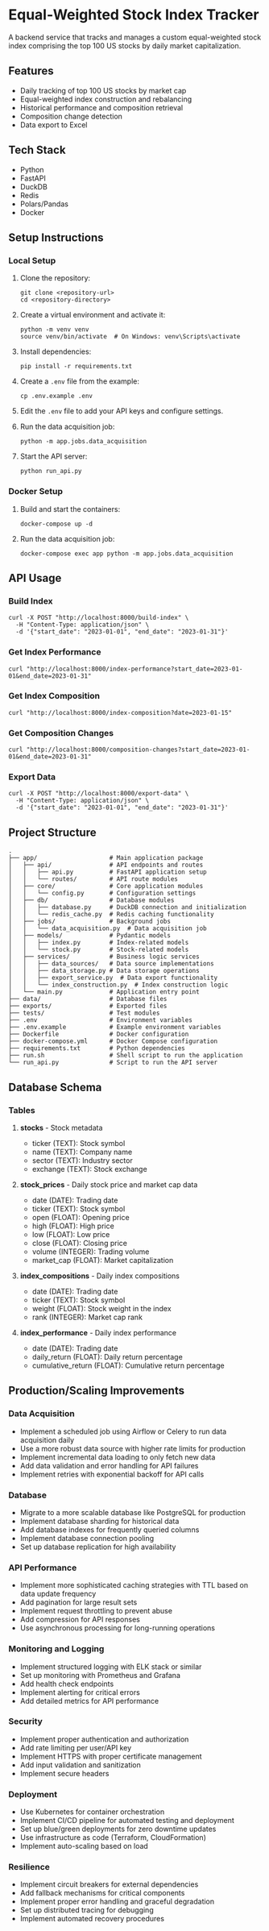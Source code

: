 # Equal-Weighted Stock Index Tracker

A backend service that tracks and manages a custom equal-weighted stock index comprising the top 100 US stocks by daily market capitalization.

## Features

- Daily tracking of top 100 US stocks by market cap
- Equal-weighted index construction and rebalancing
- Historical performance and composition retrieval
- Composition change detection
- Data export to Excel

## Tech Stack

- Python
- FastAPI
- DuckDB
- Redis
- Polars/Pandas
- Docker

## Setup Instructions

### Local Setup

1. Clone the repository:
   ```
   git clone <repository-url>
   cd <repository-directory>
   ```

2. Create a virtual environment and activate it:
   ```
   python -m venv venv
   source venv/bin/activate  # On Windows: venv\Scripts\activate
   ```

3. Install dependencies:
   ```
   pip install -r requirements.txt
   ```

4. Create a `.env` file from the example:
   ```
   cp .env.example .env
   ```

5. Edit the `.env` file to add your API keys and configure settings.

6. Run the data acquisition job:
   ```
   python -m app.jobs.data_acquisition
   ```

7. Start the API server:
   ```
   python run_api.py
   ```

### Docker Setup

1. Build and start the containers:
   ```
   docker-compose up -d
   ```

2. Run the data acquisition job:
   ```
   docker-compose exec app python -m app.jobs.data_acquisition
   ```

## API Usage

### Build Index
```
curl -X POST "http://localhost:8000/build-index" \
  -H "Content-Type: application/json" \
  -d '{"start_date": "2023-01-01", "end_date": "2023-01-31"}'
```

### Get Index Performance
```
curl "http://localhost:8000/index-performance?start_date=2023-01-01&end_date=2023-01-31"
```

### Get Index Composition
```
curl "http://localhost:8000/index-composition?date=2023-01-15"
```

### Get Composition Changes
```
curl "http://localhost:8000/composition-changes?start_date=2023-01-01&end_date=2023-01-31"
```

### Export Data
```
curl -X POST "http://localhost:8000/export-data" \
  -H "Content-Type: application/json" \
  -d '{"start_date": "2023-01-01", "end_date": "2023-01-31"}'
```

## Project Structure

```
.
├── app/                    # Main application package
│   ├── api/                # API endpoints and routes
│   │   ├── api.py          # FastAPI application setup
│   │   └── routes/         # API route modules
│   ├── core/               # Core application modules
│   │   └── config.py       # Configuration settings
│   ├── db/                 # Database modules
│   │   ├── database.py     # DuckDB connection and initialization
│   │   └── redis_cache.py  # Redis caching functionality
│   ├── jobs/               # Background jobs
│   │   └── data_acquisition.py  # Data acquisition job
│   ├── models/             # Pydantic models
│   │   ├── index.py        # Index-related models
│   │   └── stock.py        # Stock-related models
│   ├── services/           # Business logic services
│   │   ├── data_sources/   # Data source implementations
│   │   ├── data_storage.py # Data storage operations
│   │   ├── export_service.py  # Data export functionality
│   │   └── index_construction.py  # Index construction logic
│   └── main.py             # Application entry point
├── data/                   # Database files
├── exports/                # Exported files
├── tests/                  # Test modules
├── .env                    # Environment variables
├── .env.example            # Example environment variables
├── Dockerfile              # Docker configuration
├── docker-compose.yml      # Docker Compose configuration
├── requirements.txt        # Python dependencies
├── run.sh                  # Shell script to run the application
└── run_api.py              # Script to run the API server
```

## Database Schema

### Tables

1. **stocks** - Stock metadata
   - ticker (TEXT): Stock symbol
   - name (TEXT): Company name
   - sector (TEXT): Industry sector
   - exchange (TEXT): Stock exchange

2. **stock_prices** - Daily stock price and market cap data
   - date (DATE): Trading date
   - ticker (TEXT): Stock symbol
   - open (FLOAT): Opening price
   - high (FLOAT): High price
   - low (FLOAT): Low price
   - close (FLOAT): Closing price
   - volume (INTEGER): Trading volume
   - market_cap (FLOAT): Market capitalization

3. **index_compositions** - Daily index compositions
   - date (DATE): Trading date
   - ticker (TEXT): Stock symbol
   - weight (FLOAT): Stock weight in the index
   - rank (INTEGER): Market cap rank

4. **index_performance** - Daily index performance
   - date (DATE): Trading date
   - daily_return (FLOAT): Daily return percentage
   - cumulative_return (FLOAT): Cumulative return percentage

## Production/Scaling Improvements

### Data Acquisition
- Implement a scheduled job using Airflow or Celery to run data acquisition daily
- Use a more robust data source with higher rate limits for production
- Implement incremental data loading to only fetch new data
- Add data validation and error handling for API failures
- Implement retries with exponential backoff for API calls

### Database
- Migrate to a more scalable database like PostgreSQL for production
- Implement database sharding for historical data
- Add database indexes for frequently queried columns
- Implement database connection pooling
- Set up database replication for high availability

### API Performance
- Implement more sophisticated caching strategies with TTL based on data update frequency
- Add pagination for large result sets
- Implement request throttling to prevent abuse
- Add compression for API responses
- Use asynchronous processing for long-running operations

### Monitoring and Logging
- Implement structured logging with ELK stack or similar
- Set up monitoring with Prometheus and Grafana
- Add health check endpoints
- Implement alerting for critical errors
- Add detailed metrics for API performance

### Security
- Implement proper authentication and authorization
- Add rate limiting per user/API key
- Implement HTTPS with proper certificate management
- Add input validation and sanitization
- Implement secure headers

### Deployment
- Use Kubernetes for container orchestration
- Implement CI/CD pipeline for automated testing and deployment
- Set up blue/green deployments for zero downtime updates
- Use infrastructure as code (Terraform, CloudFormation)
- Implement auto-scaling based on load

### Resilience
- Implement circuit breakers for external dependencies
- Add fallback mechanisms for critical components
- Implement proper error handling and graceful degradation
- Set up distributed tracing for debugging
- Implement automated recovery procedures
